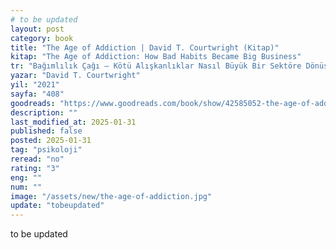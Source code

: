 ```yaml
---
# to be updated
layout: post
category: book
title: "The Age of Addiction | David T. Courtwright (Kitap)"
kitap: "The Age of Addiction: How Bad Habits Became Big Business"
tr: "Bağımlılık Çağı – Kötü Alışkanlıklar Nasıl Büyük Bir Sektöre Dönüştü?"
yazar: "David T. Courtwright"
yil: "2021"
sayfa: "408"
goodreads: "https://www.goodreads.com/book/show/42585052-the-age-of-addiction"
description: ""
last_modified_at: 2025-01-31
published: false
posted: 2025-01-31
tag: "psikoloji"
reread: "no"
rating: "3"
eng: ""
num: ""
image: "/assets/new/the-age-of-addiction.jpg"
update: "tobeupdated"
---
```


to be updated

